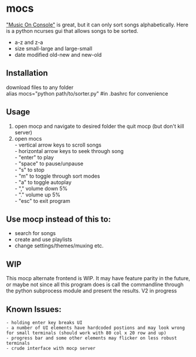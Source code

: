 # mocs
["Music On Console"](https://github.com/jonsafari/mocp) is great, but it can only sort songs alphabetically.
Here is a python ncurses gui that allows songs to be sorted.
  - a-z and z-a
  - size small-large and large-small
  - date modified old-new and new-old
  
  ## Installation
  download files to any folder <br>
  alias mocs="python path/to/sorter.py" #in .bashrc for convenience
  
## Usage
  1. open mocp and navigate to desired folder the quit mocp (but don't kill server)
  2. open mocs <br>
    - vertical arrow keys to scroll songs <br>
    - horizontal arrow keys to seek through song <br>
    - "enter" to play <br>
    - "space" to pause/unpause <br>
    - "s" to stop <br>
    - "m" to toggle through sort modes <br>
    - "a" to toggle autoplay <br>
    - "," volume down 5% <br>
    - "." volume up 5% <br>
    - "esc" to exit program <br>

## Use mocp instead of this to:
  - search for songs
  - create and use playlists
  - change settings/themes/muxing etc.

## WIP <br>
This mocp alternate frontend is WIP. It may have feature parity in the future, or maybe not since all this program does is call the commandline through the python subprocess module and present the results.
V2 in progress

## Known Issues:
    - holding enter key breaks UI
    - a number of UI elements have hardcoded postions and may look wrong for small terminals (should work with 80 col x 20 row and up)
    - progress bar and some other elements may flicker on less robust terminals
    - crude interface with mocp server
